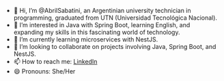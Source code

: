 - 👋 Hi, I’m @AbrilSabatini, an Argentinian university technician in programming, graduated from UTN (Universidad Tecnológica Nacional).
- 👀 I’m interested in Java with Spring Boot, learning English, and expanding my skills in this fascinating world of technology.
- 🌱 I’m currently learning microservices with NestJS.
- 💞️ I’m looking to collaborate on projects involving Java, Spring Boot, and NestJS.
- 📫 How to reach me: [LinkedIn](https://www.linkedin.com/in/abril-sabatini-62a806234/)
- 😄 Pronouns: She/Her

<!---
AbrilSabatini/AbrilSabatini is a ✨ special ✨ repository because its `README.md` (this file) appears on your GitHub profile.
You can click the Preview link to take a look at your changes.
--->
